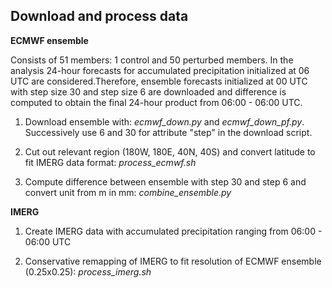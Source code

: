 ## Download and process data

**ECMWF ensemble**

Consists of 51 members: 1 control and 50 perturbed members. In the analysis 24-hour forecasts for accumulated precipitation initialized at 06 UTC are considered.Therefore, ensemble forecasts initialized at 00 UTC with step size 30 and step size 6 are downloaded and difference is computed to obtain the final 24-hour product from 06:00 - 06:00 UTC.   

1. Download ensemble with: *ecmwf_down.py* and *ecmwf_down_pf.py*. Successively use 6 and 30 for attribute "step" in the download script. 

2. Cut out relevant region (180W, 180E, 40N, 40S) and convert latitude to fit IMERG data format: *process_ecmwf.sh*

3. Compute difference between ensemble with step 30 and step 6 and convert unit from m in mm: *combine_ensemble.py*

**IMERG**

1. Create IMERG data with accumulated precipitation ranging from 06:00 - 06:00 UTC 

2. Conservative remapping of IMERG to fit resolution of ECMWF ensemble (0.25x0.25): *process_imerg.sh*


